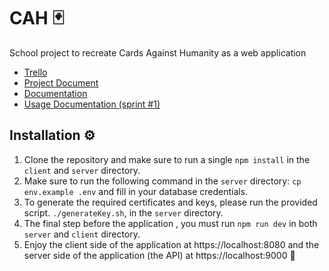 # CAH 🃏

School project to recreate Cards Against Humanity as a web application

 * [Trello](https://trello.com/b/OgEWE9v6/cah)
 * [Project Document](https://docs.google.com/document/d/1_zYuBg5yxGzhK30NClSEdMHhTU4TIwHhppmMn1S6uzo)
 * [Documentation](https://github.com/MichaelMeir/CAH/wiki)
 * [Usage Documentation (sprint #1)](https://docs.google.com/document/d/140VfEZmT8CUH6iFzybjzhuYkgIx_JdL6TPucEy5zs-k/edit?usp=sharing)

## Installation ⚙️
1. Clone the repository and make sure to run a single `npm install` in the `client` and `server` directory.
2. Make sure to run the following command in the `server` directory: `cp env.example .env` and fill in your database credentials.
3. To generate the required certificates and keys, please run the provided script. `./generateKey.sh`, in the `server` directory.
4. The final step before the application , you must run `npm run dev` in both `server` and `client` directory.
5. Enjoy the client side of the application at https://localhost:8080 and the server side of the application (the API) at https://localhost:9000 🎉
